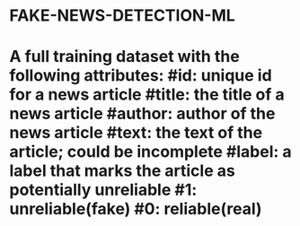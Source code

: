 # FAKE-NEWS-DETECTION-ML
# A full training dataset with the following attributes:  #id: unique id for a news article #title: the title of a news article #author: author of the news article #text: the text of the article; could be incomplete #label: a label that marks the article as potentially unreliable #1: unreliable(fake) #0: reliable(real)

